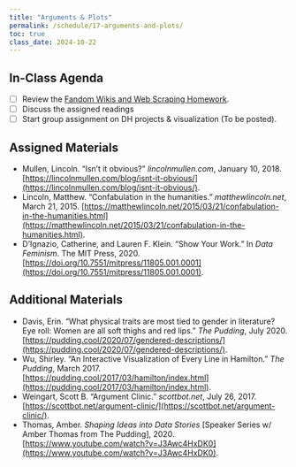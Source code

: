 ```yaml
---
title: "Arguments & Plots"
permalink: /schedule/17-arguments-and-plots/
toc: true
class_date: 2024-10-22
---
```


## In-Class Agenda

- [ ] Review the [Fandom Wikis and Web Scraping Homework]({{site.baseurl}}/materials/creating-curating-humanities-data/05-web-scraping#fandom-wikis-and-web-scraping-homework).
- [ ] Discuss the assigned readings
- [ ] Start group assignment on DH projects & visualization (To be posted).

## Assigned Materials

- Mullen, Lincoln. “Isn’t it obvious?” *lincolnmullen.com*, January 10, 2018. [https://lincolnmullen.com/blog/isnt-it-obvious/](https://lincolnmullen.com/blog/isnt-it-obvious/).
- Lincoln, Matthew. “Confabulation in the humanities.” *matthewlincoln.net*, March 21, 2015. [https://matthewlincoln.net/2015/03/21/confabulation-in-the-humanities.html](https://matthewlincoln.net/2015/03/21/confabulation-in-the-humanities.html).
- D’Ignazio, Catherine, and Lauren F. Klein. “Show Your Work.” In *Data Feminism*. The MIT Press, 2020. [https://doi.org/10.7551/mitpress/11805.001.0001](https://doi.org/10.7551/mitpress/11805.001.0001).

## Additional Materials

- Davis, Erin. “What physical traits are most tied to gender in literature? Eye roll: Women are all soft thighs and red lips.” *The Pudding*, July 2020. [https://pudding.cool/2020/07/gendered-descriptions/](https://pudding.cool/2020/07/gendered-descriptions/).
- Wu, Shirley. “An Interactive Visualization of Every Line in Hamilton.” *The Pudding*, March 2017. [https://pudding.cool/2017/03/hamilton/index.html](https://pudding.cool/2017/03/hamilton/index.html).
- Weingart, Scott B. “Argument Clinic.” *scottbot.net*, July 26, 2017. [https://scottbot.net/argument-clinic/](https://scottbot.net/argument-clinic/).
- Thomas, Amber. *Shaping Ideas into Data Stories* [Speaker Series w/ Amber Thomas from The Pudding], 2020. [https://www.youtube.com/watch?v=J3Awc4HxDK0](https://www.youtube.com/watch?v=J3Awc4HxDK0).
